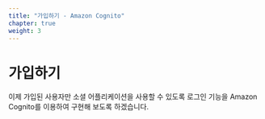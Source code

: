 ```yaml
---
title: "가입하기 - Amazon Cognito"
chapter: true
weight: 3
---
```


# 가입하기

이제 가입된 사용자만 소셜 어플리케이션을 사용할 수 있도록 로그인 기능을 Amazon Cognito를 이용하여 구현해 보도록 하겠습니다. 

